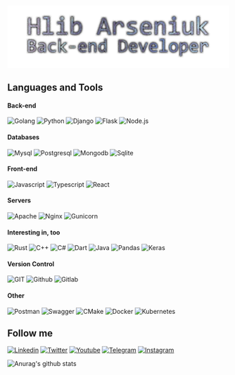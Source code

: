 ![Header](https://github.com/Glebegor/Glebegor/blob/master/assets/header.png)
 
## Languages and Tools
#### Back-end
![Golang](https://img.shields.io/badge/Golang-090909?style=for-the-badge&logo=go)
![Python](https://img.shields.io/badge/Python-090909?style=for-the-badge&logo=python)
![Django](https://img.shields.io/badge/Django-090909?style=for-the-badge&logo=django)
![Flask](https://img.shields.io/badge/Flask-090909?style=for-the-badge&logo=flask)
![Node.js](https://img.shields.io/badge/Node.js-090909?style=for-the-badge&logo=node.js)

#### Databases
![Mysql](https://img.shields.io/badge/Mysql-090909?style=for-the-badge&logo=mysql)
![Postgresql](https://img.shields.io/badge/PostgreSQL-090909?style=for-the-badge&logo=postgresql)
![Mongodb](https://img.shields.io/badge/MongoDB-090909?style=for-the-badge&logo=mongodb)
![Sqlite](https://img.shields.io/badge/SQLite-090909?style=for-the-badge&logo=sqlite)

#### Front-end
![Javascript](https://img.shields.io/badge/Javascript-090909?style=for-the-badge&logo=javascript)
![Typescript](https://img.shields.io/badge/Typescript-090909?style=for-the-badge&logo=typescript)
![React](https://img.shields.io/badge/React-090909?style=for-the-badge&logo=React)

#### Servers
![Apache](https://img.shields.io/badge/Apache-090909?style=for-the-badge&logo=Apache)
![Nginx](https://img.shields.io/badge/Nginx-090909?style=for-the-badge&logo=Nginx)
![Gunicorn](https://img.shields.io/badge/Gunicorn-090909?style=for-the-badge&logo=Gunicorn)

#### Interesting in, too
![Rust](https://img.shields.io/badge/Rust-090909?style=for-the-badge&logo=rust)
![C++](https://img.shields.io/badge/C++-090909?style=for-the-badge&logo=C%2b%2b)
![C#](https://img.shields.io/badge/C%23-090909?style=for-the-badge&logo=c-sharp)
![Dart](https://img.shields.io/badge/Dart-090909?style=for-the-badge&logo=Dart)
![Java](https://img.shields.io/badge/Java-090909?style=for-the-badge&logo=openjdk)
![Pandas](https://img.shields.io/badge/Pandas-090909?style=for-the-badge&logo=Pandas)
![Keras](https://img.shields.io/badge/Keras-090909?style=for-the-badge&logo=Keras)

#### Version Control
![GIT](https://img.shields.io/badge/GIT-090909?style=for-the-badge&logo=git)
![Github](https://img.shields.io/badge/Github-090909?style=for-the-badge&logo=Github)
![Gitlab](https://img.shields.io/badge/Gitlab-090909?style=for-the-badge&logo=Gitlab)
#### Other
![Postman](https://img.shields.io/badge/Postman-090909?style=for-the-badge&logo=Postman)
![Swagger](https://img.shields.io/badge/Swagger-090909?style=for-the-badge&logo=Swagger)
![CMake](https://img.shields.io/badge/CMake-090909?style=for-the-badge&logo=CMake)
![Docker](https://img.shields.io/badge/Docker-090909?style=for-the-badge&logo=docker)
![Kubernetes](https://img.shields.io/badge/Kubernetes-090909?style=for-the-badge&logo=Kubernetes)

<!-- ### Courses that I passed
#### Courses
![Codecademy](https://img.shields.io/badge/Codecademy-090909?style=for-the-badge&logo=Codecademy)
![Coursera](https://img.shields.io/badge/Coursera-090909?style=for-the-badge&logo=Coursera)

#### Certificates
![Cisco](https://img.shields.io/badge/Cisco-090909?style=for-the-badge&logo=Cisco) -->


## Follow me
[![Linkedin](https://img.shields.io/badge/Linkedin-090909?style=for-the-badge&logo=Linkedin)](https://www.linkedin.com/in/gleb-arseniuk-71a154234/)
[![Twitter](https://img.shields.io/badge/Twitter-090909?style=for-the-badge&logo=Twitter)](https://twitter.com/Glebegor2)
[![Youtube](https://img.shields.io/badge/Youtube-090909?style=for-the-badge&logo=Youtube)](https://www.youtube.com/channel/UCyxRWdBHgoO8vWiKSkugkNA)
[![Telegram](https://img.shields.io/badge/Telegram-090909?style=for-the-badge&logo=Telegram)](https://t.me/Glebegor)
[![Instagram](https://img.shields.io/badge/Instagram-090909?style=for-the-badge&logo=Instagram)](https://www.instagram.com/ars.gleb/)

![Anurag's github stats](https://github-readme-stats.vercel.app/api?username=anuraghazra&show_icons=true&theme=tokyonight)

